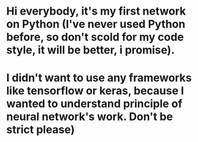 # Hi everybody, it's my  first network on Python (I've never used Python before, so don't scold for my code style, it will be better, i promise).
# I didn't want to use any frameworks like tensorflow or keras, because I wanted to understand principle of neural network's work. Don't be strict please)
